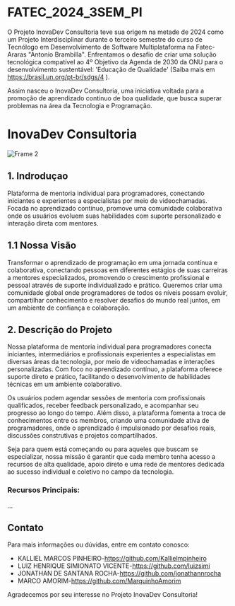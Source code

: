 # FATEC_2024_3SEM_PI

O Projeto InovaDev Consultoria teve sua origem na metade de 2024 como um Projeto Interdisciplinar durante o terceiro semestre do curso de Tecnólogo em Desenvolvimento de Software Multiplataforma na
Fatec-Araras "Antonio Brambilla". Enfrentamos o desafio de criar uma solução tecnológica compatível ao
4º Objetivo da Agenda de 2030 da ONU para o desenvolvimento sustentável: 'Educação de Qualidade'
(Saiba mais em https://brasil.un.org/pt-br/sdgs/4 ).

Assim nasceu o InovaDev Consultoria, uma iniciativa voltada para a promoção de aprendizado continuo de boa qualidade, que busca superar problemas na área da Tecnologia e Programação.

# InovaDev Consultoria

![Frame 2](https://github.com/user-attachments/assets/d1442c15-5fd9-4835-81cc-766dedc8b545)



## 1. Indroduçao

Plataforma de mentoria individual para programadores, conectando iniciantes e experientes a especialistas por meio de videochamadas. Focada no aprendizado contínuo, promove uma comunidade colaborativa onde os usuários evoluem suas habilidades com suporte personalizado e interação direta com mentores.

## 1.1 Nossa Visão

Transformar o aprendizado de programação em uma jornada contínua e colaborativa, conectando pessoas em diferentes estágios de suas carreiras a mentores especializados, promovendo o crescimento profissional e pessoal através de suporte individualizado e prático. Queremos criar uma comunidade global onde programadores de todos os níveis possam evoluir, compartilhar conhecimento e resolver desafios do mundo real juntos, em um ambiente de confiança e colaboração.

## 2. Descrição do Projeto

Nossa plataforma de mentoria individual para programadores conecta iniciantes, intermediários e profissionais experientes a especialistas em diversas áreas da tecnologia, por meio de videochamadas e interações personalizadas. Com foco no aprendizado contínuo, a plataforma oferece suporte direto e prático, facilitando o desenvolvimento de habilidades técnicas em um ambiente colaborativo.

Os usuários podem agendar sessões de mentoria com profissionais qualificados, receber feedback personalizado, e acompanhar seu progresso ao longo do tempo. Além disso, a plataforma fomenta a troca de conhecimentos entre os membros, criando uma comunidade ativa de programadores, onde o aprendizado é impulsionado por desafios reais, discussões construtivas e projetos compartilhados.

Seja para quem está começando ou para aqueles que buscam se especializar, nossa missão é garantir que cada membro tenha acesso a recursos de alta qualidade, apoio direto e uma rede de mentores dedicada ao sucesso individual e coletivo no campo da tecnologia.

### Recursos Principais:

...














## Contato

Para mais informações ou dúvidas, entre em contato conosco:
- KALLIEL MARCOS PINHEIRO-https://github.com/Kallielmpinheiro
- LUIZ HENRIQUE SIMIONATO VICENTE-https://github.com/luizsimi
- JONATHAN DE SANTANA ROCHA-https://github.com/jonathannrocha
- MARCO AMORIM-https://github.com/MarquinhoAmorim

Agradecemos por seu interesse no Projeto InovaDev Consultoria!
